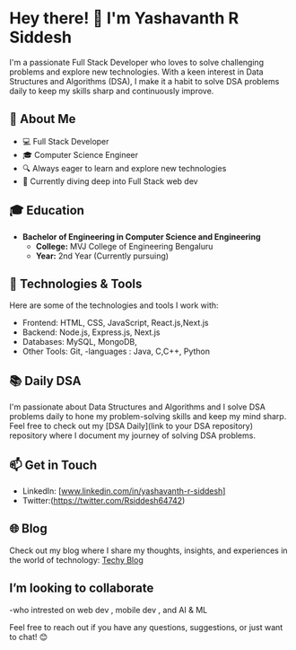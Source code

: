 
# Hey there! 👋 I'm Yashavanth R Siddesh

I'm a passionate Full Stack Developer who loves to solve challenging problems and explore new technologies. With a keen interest in Data Structures and Algorithms (DSA), I make it a habit to solve DSA problems daily to keep my skills sharp and continuously improve.

## 🚀 About Me

- 💻 Full Stack Developer
- 🎓 Computer Science Engineer
- 🔍 Always eager to learn and explore new technologies
- 🌱 Currently diving deep into Full Stack web dev

## 🎓 Education

- **Bachelor of Engineering in Computer Science and Engineering**
  - **College:** MVJ College of Engineering Bengaluru
  - **Year:** 2nd Year (Currently pursuing)

## 🔧 Technologies & Tools

Here are some of the technologies and tools I work with:

- Frontend: HTML, CSS, JavaScript, React.js,Next.js
- Backend: Node.js, Express.js, Next.js
- Databases: MySQL, MongoDB, 
- Other Tools: Git, 
-languages : Java, C,C++, Python
## 📚 Daily DSA

I'm passionate about Data Structures and Algorithms and I solve DSA problems daily to hone my problem-solving skills and keep my mind sharp. Feel free to check out my [DSA Daily](link to your DSA repository) repository where I document my journey of solving DSA problems.

## 📫 Get in Touch

- LinkedIn: [www.linkedin.com/in/yashavanth-r-siddesh]
- Twitter:(https://twitter.com/Rsiddesh64742)


## 🌐 Blog

Check out my blog where I share my thoughts, insights, and experiences in the world of technology: [Techy Blog](https://techy-blog.onrender.com/)

## I’m looking to collaborate 

-who intrested on web dev , mobile dev , and AI & ML


Feel free to reach out if you have any questions, suggestions, or just want to chat! 😊
